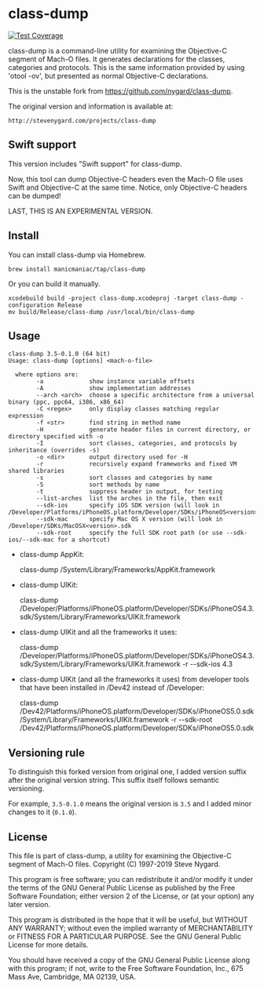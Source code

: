 class-dump
==========

[![Test Coverage](https://api.codeclimate.com/v1/badges/e3f73547f1dd27039f0f/test_coverage)](https://codeclimate.com/github/manicmaniac/class-dump/test_coverage)

class-dump is a command-line utility for examining the Objective-C
segment of Mach-O files.  It generates declarations for the classes,
categories and protocols.  This is the same information provided by
using 'otool -ov', but presented as normal Objective-C declarations.

This is the unstable fork from https://github.com/nygard/class-dump.

The original version and information is available at:

    http://stevenygard.com/projects/class-dump

Swift support
-------------

This version includes "Swift support" for class-dump. 

Now, this tool can dump Objective-C headers even the Mach-O file uses Swift and Objective-C at the same time.
Notice, only Objective-C headers can be dumped! 

LAST, THIS IS AN EXPERIMENTAL VERSION. 

Install
-------

You can install class-dump via Homebrew.

    brew install manicmaniac/tap/class-dump

Or you can build it manually.

    xcodebuild build -project class-dump.xcodeproj -target class-dump -configuration Release
    mv build/Release/class-dump /usr/local/bin/class-dump

Usage
-----

    class-dump 3.5-0.1.0 (64 bit)
    Usage: class-dump [options] <mach-o-file>

      where options are:
            -a             show instance variable offsets
            -A             show implementation addresses
            --arch <arch>  choose a specific architecture from a universal binary (ppc, ppc64, i386, x86_64)
            -C <regex>     only display classes matching regular expression
            -f <str>       find string in method name
            -H             generate header files in current directory, or directory specified with -o
            -I             sort classes, categories, and protocols by inheritance (overrides -s)
            -o <dir>       output directory used for -H
            -r             recursively expand frameworks and fixed VM shared libraries
            -s             sort classes and categories by name
            -S             sort methods by name
            -t             suppress header in output, for testing
            --list-arches  list the arches in the file, then exit
            --sdk-ios      specify iOS SDK version (will look in /Developer/Platforms/iPhoneOS.platform/Developer/SDKs/iPhoneOS<version>.sdk
            --sdk-mac      specify Mac OS X version (will look in /Developer/SDKs/MacOSX<version>.sdk
            --sdk-root     specify the full SDK root path (or use --sdk-ios/--sdk-mac for a shortcut)

- class-dump AppKit:

    class-dump /System/Library/Frameworks/AppKit.framework

- class-dump UIKit:

    class-dump /Developer/Platforms/iPhoneOS.platform/Developer/SDKs/iPhoneOS4.3.sdk/System/Library/Frameworks/UIKit.framework

- class-dump UIKit and all the frameworks it uses:

    class-dump /Developer/Platforms/iPhoneOS.platform/Developer/SDKs/iPhoneOS4.3.sdk/System/Library/Frameworks/UIKit.framework -r --sdk-ios 4.3

- class-dump UIKit (and all the frameworks it uses) from developer tools that have been installed in /Dev42 instead of /Developer:

    class-dump /Dev42/Platforms/iPhoneOS.platform/Developer/SDKs/iPhoneOS5.0.sdk/System/Library/Frameworks/UIKit.framework -r --sdk-root /Dev42/Platforms/iPhoneOS.platform/Developer/SDKs/iPhoneOS5.0.sdk

Versioning rule
---------------

To distinguish this forked version from original one, I added version suffix after the original version string.
This suffix itself follows semantic versioning.

For example, `3.5-0.1.0` means the original version is `3.5` and I added minor changes to it (`0.1.0`).

License
-------

This file is part of class-dump, a utility for examining the
Objective-C segment of Mach-O files.
Copyright (C) 1997-2019 Steve Nygard.

This program is free software; you can redistribute it and/or modify
it under the terms of the GNU General Public License as published by
the Free Software Foundation; either version 2 of the License, or
(at your option) any later version.

This program is distributed in the hope that it will be useful,
but WITHOUT ANY WARRANTY; without even the implied warranty of
MERCHANTABILITY or FITNESS FOR A PARTICULAR PURPOSE.  See the
GNU General Public License for more details.

You should have received a copy of the GNU General Public License
along with this program; if not, write to the Free Software
Foundation, Inc., 675 Mass Ave, Cambridge, MA 02139, USA.
